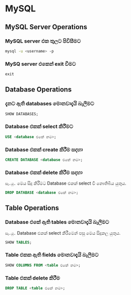 # MySQL

## MySQL Server Operations

### MySQL server එක තුලට පිවිසීමට
```bash
mysql -u <username> -p
```

### MySQ server එකෙන් exit වීමට
```sql
exit
```

## Database Operations

### දැනට ඇති databases මොනවාදැයි බැලීමට
```sql
SHOW DATABASES;
```

### Database එකක් select කිරීමට
```sql
USE <database එකේ නම>;
```

### Database එකක් create කිරීම සදහා
```sql
CREATE DATABASE <database එකේ නම>;
```

### Database එකක් delete කිරීම සදහා
`සැ.යු.` මෙය සිදු කිරීමට Database එකක් select වී නොතිබිය යුතුය.
```sql
DROP DATABASE <database එකේ නම>;
```

## Table Operations

### Database එකේ ඇති tables මොනවාදැයි බැලීමට
`සැ.යු.` Database එකක් select කිරීමෙන් පසු මෙය සිදුකල යුතුය.
```sql
SHOW TABLES;
```

### Table එකක ඇති fields මොනවාදැයි බැලීමට
```sql
SHOW COLUMNS FROM <table එකේ නම>;
```

### Table එකක් delete කිරීම
```sql
DROP TABLE <table එකේ නම>;
```




